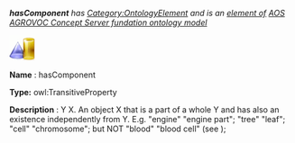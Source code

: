 ___hasComponent__ 
 has
 [Category:OntologyElement](../../Category/OntologyElement "Category:OntologyElement") 
 and is an
 [element of](../../Property/ElementOf "Property:ElementOf") 
[AOS AGROVOC Concept Server fundation ontology model](../../Submissions/AOS_AGROVOC_Concept_Server_fundation_ontology_model "Submissions:AOS AGROVOC Concept Server fundation ontology model")_




  





[![ObjectProperty](../public/images/thumb/c/c3/ObjectProperty.gif/45px-ObjectProperty.gif)](../../Image/ObjectProperty.gif "ObjectProperty")


__Name__ 
 : hasComponent
 



__Type:__ 
 owl:TransitiveProperty
 



__Description__ 
 : Y <has component> X. An object X that is a part of a whole Y and has also an existence independently from Y. E.g. "engine" <has component> "engine part"; "tree" <has component> "leaf"; "cell" <has component> "chromosome"; but NOT "blood" <has component> "blood cell" (see <is composed of>);